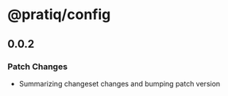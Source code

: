 # @pratiq/config

## 0.0.2

### Patch Changes

- Summarizing changeset changes and bumping patch version
